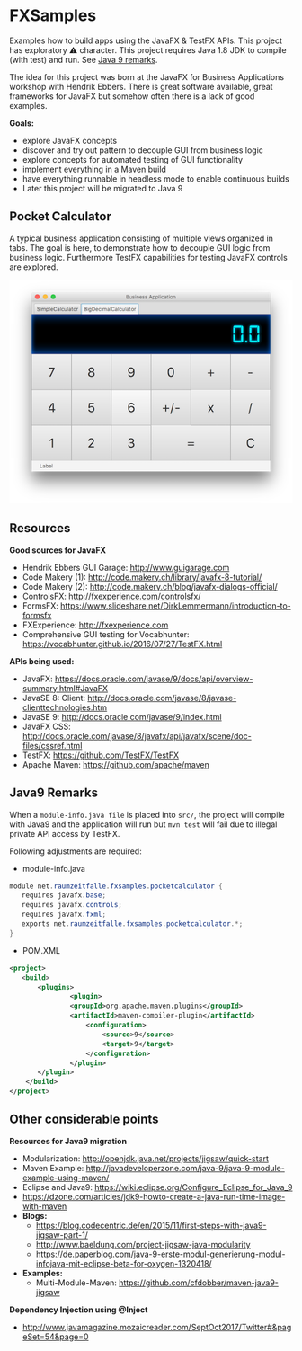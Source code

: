 # FXSamples
Examples how to build apps using the JavaFX & TestFX APIs.
This project has exploratory :warning: character.
This project requires Java 1.8 JDK to compile (with test) and run.
See [Java 9 remarks](#java9-remarks).


The idea for this project was born at the JavaFX for Business Applications workshop with Hendrik Ebbers. There is great software available, great frameworks for JavaFX but somehow often there is a lack of good examples.

**Goals:**
 * explore JavaFX concepts
 * discover and try out pattern to decouple GUI from business logic
 * explore concepts for automated testing of GUI functionality
 * implement everything in a Maven build
 * have everything runnable in headless mode to enable continuous builds
 * Later this project will be migrated to Java 9 
 
## Pocket Calculator
A typical business application consisting of multiple views organized in tabs.
The goal is here, to demonstrate how to decouple GUI logic from business logic. 
Furthermore TestFX capabilities for testing JavaFX controls are explored.

![Screenshot](pages/PocketCalculator.png)
 
 
## Resources 
 
**Good sources for JavaFX**
 * Hendrik Ebbers GUI Garage: http://www.guigarage.com
 * Code Makery (1): http://code.makery.ch/library/javafx-8-tutorial/
 * Code Makery (2): http://code.makery.ch/blog/javafx-dialogs-official/
 * ControlsFX: http://fxexperience.com/controlsfx/
 * FormsFX: https://www.slideshare.net/DirkLemmermann/introduction-to-formsfx
 * FXExperience: http://fxexperience.com
 * Comprehensive GUI testing for Vocabhunter: https://vocabhunter.github.io/2016/07/27/TestFX.html

**APIs being used:**
 * JavaFX: https://docs.oracle.com/javase/9/docs/api/overview-summary.html#JavaFX
 * JavaSE 8: Client: http://docs.oracle.com/javase/8/javase-clienttechnologies.htm
 * JavaSE 9: http://docs.oracle.com/javase/9/index.html
 * JavaFX CSS: http://docs.oracle.com/javase/8/javafx/api/javafx/scene/doc-files/cssref.html
 * TestFX: https://github.com/TestFX/TestFX
 * Apache Maven: https://github.com/apache/maven

## Java9 Remarks ##

When a `module-info.java file` is placed into `src/`, the project will compile with Java9 and the application will run but `mvn test` will fail due to illegal private API access by TestFX. 

Following adjustments are required:

 * module-info.java

 ```java 
 module net.raumzeitfalle.fxsamples.pocketcalculator {
    requires javafx.base;
    requires javafx.controls;
    requires javafx.fxml;
    exports net.raumzeitfalle.fxsamples.pocketcalculator.*;
 }
 ```

 * POM.XML

 ```xml 
 <project>
	<build>
		<plugins>
	    		<plugin>
		        <groupId>org.apache.maven.plugins</groupId>
		        <artifactId>maven-compiler-plugin</artifactId>
		        	<configuration>
			            <source>9</source>
			            <target>9</target>
	        		</configuration>
	    		</plugin>
		</plugin>
	 </build>
</project>
 ```
 
## Other considerable points ##

 **Resources for Java9 migration**
  * Modularization: http://openjdk.java.net/projects/jigsaw/quick-start
  * Maven Example: http://javadeveloperzone.com/java-9/java-9-module-example-using-maven/
  * Eclipse and Java9: https://wiki.eclipse.org/Configure_Eclipse_for_Java_9
  * https://dzone.com/articles/jdk9-howto-create-a-java-run-time-image-with-maven
  * **Blogs:**
    * https://blog.codecentric.de/en/2015/11/first-steps-with-java9-jigsaw-part-1/
    * http://www.baeldung.com/project-jigsaw-java-modularity
    * https://de.paperblog.com/java-9-erste-modul-generierung-modul-infojava-mit-eclipse-beta-for-oxygen-1320418/
  * **Examples:**
     * Multi-Module-Maven: https://github.com/cfdobber/maven-java9-jigsaw 
  
 **Dependency Injection using @Inject**
  * http://www.javamagazine.mozaicreader.com/SeptOct2017/Twitter#&pageSet=54&page=0